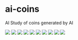 # ai-coins
AI Study of coins generated by AI

![](https://hackmd.io/_uploads/HJCY1NYko.png)
![](https://hackmd.io/_uploads/r1Sck4FJj.png)
![](https://hackmd.io/_uploads/SyvcJEFks.png)
![](https://hackmd.io/_uploads/SJD51EFyi.png)
![](https://hackmd.io/_uploads/ByDc1VK1o.png)
![](https://hackmd.io/_uploads/BkwcJVFJs.png)
![](https://hackmd.io/_uploads/SJv9JEKyo.png)
![](https://hackmd.io/_uploads/BJv9yVYJj.png)
![](https://hackmd.io/_uploads/HyD5JNFki.png)
![](https://hackmd.io/_uploads/S1gvc1EFJj.png)
